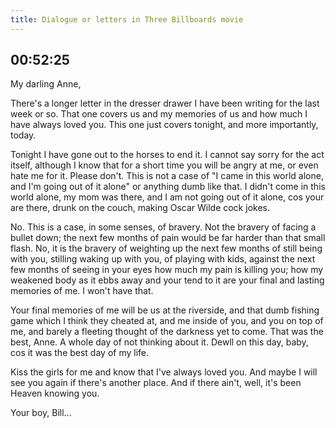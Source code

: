 ```yaml
---
title: Dialogue or letters in Three Billboards movie
---
```


## 00:52:25

My darling Anne,

There's a longer letter in the dresser drawer I have been writing for the last week or so. That one covers us and my memories of us and how much I have always loved you. This one just covers tonight, and more importantly, today.

Tonight I have gone out to the horses to end it. I cannot say sorry for the act itself, although I know that for a short time you will be angry at me, or even hate me for it. Please don't. This is not a case of "I came in this world alone, and I'm going out of it alone" or anything dumb like that. I didn't come in this world alone, my mom was there, and I am not going out of it alone, cos your are there, drunk on the couch, making Oscar Wilde cock jokes.

No. This is a case, in some senses, of bravery. Not the bravery of facing a bullet down; the next few months of pain would be far harder than that small flash. No, it is the bravery of weighting up the next few months of still being with you, stilling waking up with you, of playing with kids, against the next few months of seeing in your eyes how much my pain is killing you; how my weakened body as it ebbs away and your tend to it are your final and lasting memories of me. I won't have that.

Your final memories of me will be us at the riverside, and that dumb fishing game which I think they cheated at, and me inside of you, and you on top of me, and barely a fleeting thought of the darkness yet to come. That was the best, Anne. A whole day of not thinking about it. Dewll on this day, baby, cos it was the best day of my life. 

Kiss the girls for me and know that I've always loved you. And maybe I will see you again if there's another place. And if there ain't, well, it's been Heaven knowing you.

Your boy, Bill...












